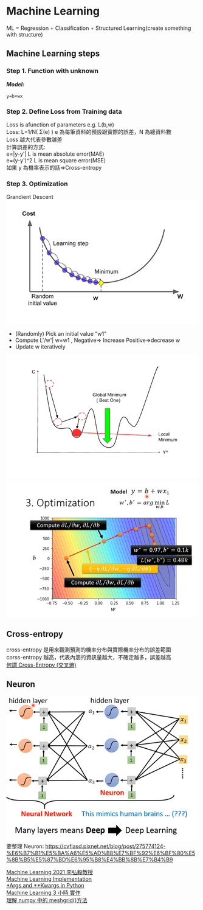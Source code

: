 # Machine Learning

ML = Regression + Classification + Structured Learning(create something with structure)

## Machine Learning steps

### Step 1. Function with unknown

**_Model:_**

```
y=b+wx
```

### Step 2. Define Loss from Training data

Loss is afunction of parameters e.g. L(b,w)  
 Loss: L=1/N( Σ(e) ) e 為每筆資料的預設跟實際的誤差，N 為總資料數  
 Loss 越大代表參數越差  
 計算誤差的方式:  
 e=|y-y'| L is mean absolute error(MAE)  
 e=(y-y')^2 L is mean square error(MSE)  
 如果 y 為機率表示的話=>Cross-entropy

### Step 3. Optimization

Grandient Descent  
 ![Gradient descent](../images/Gradient%20descent.png "Gradient descent")

- (Randomly) Pick an initial value "w1"
- Compute L'/w'| w=w1 , Negative=> Increase Positive=>decrease w
- Update w iteratively

![Global minima & Local minima](../images/Global%20minima%20&%20Local%20minima.png "Global minima & Local minima")  
![Optimization](../images/Optimization.png "Optimization")

## Cross-entropy

cross-entropy 是用來觀測預測的機率分布與實際機率分布的誤差範圍  
corss-entropy 越高，代表內涵的資訊量越大，不確定越多，誤差越高  
[何謂 Cross-Entropy (交叉熵)](https://r23456999.medium.com/%E4%BD%95%E8%AC%82-cross-entropy-%E4%BA%A4%E5%8F%89%E7%86%B5-b6d4cef9189d)

## Neuron

![Neuron-Neural Network](../images/Neuron-Neural%20Network.png "Neuron-Neural Network")
要整理 Neuron:
https://cvfiasd.pixnet.net/blog/post/275774124-%E6%B7%B1%E5%BA%A6%E5%AD%B8%E7%BF%92%E6%BF%80%E5%8B%B5%E5%87%BD%E6%95%B8%E4%BB%8B%E7%B4%B9

[Machine Learning 2021 李弘毅教授](https://www.youtube.com/@HungyiLeeNTU)  
[Machine Learning Implementation](https://www.tutorialspoint.com/machine_learning/machine_learning_implementing.htm)  
[\*Args and \*\*Kwargs in Python](https://www.youtube.com/watch?v=4jBJhCaNrWU&t=19s)  
[Machine Learning 3 小時 實作](https://www.youtube.com/watch?v=wm9yR1VspPs)  
[理解 numpy 中的 meshgrid()方法](https://wangyeming.github.io/2018/11/12/numpy-meshgrid/)
